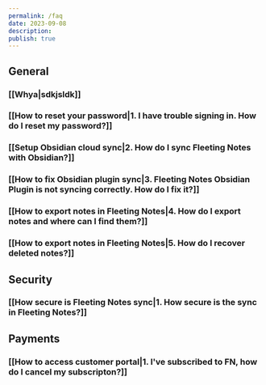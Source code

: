 ```yaml
---
permalink: /faq
date: 2023-09-08
description: 
publish: true
---
```

## General
### [[Whya|sdkjsldk]]
### [[How to reset your password|1. I have trouble signing in. How do I reset my password?]]
### [[Setup Obsidian cloud sync|2. How do I sync Fleeting Notes with Obsidian?]]
### [[How to fix Obsidian plugin sync|3. Fleeting Notes Obsidian Plugin is not syncing correctly. How do I fix it?]]
### [[How to export notes in Fleeting Notes|4. How do I export notes and where can I find them?]]

### [[How to export notes in Fleeting Notes|5. How do I recover deleted notes?]]

## Security
### [[How secure is Fleeting Notes sync|1. How secure is the sync in Fleeting Notes?]]

## Payments
### [[How to access customer portal|1. I've subscribed to FN, how do I cancel my subscripton?]]

